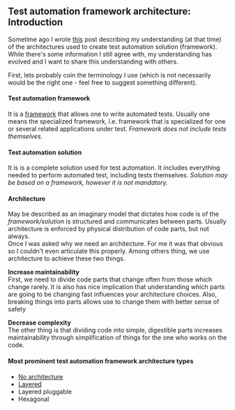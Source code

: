 ## Test automation framework architecture: Introduction

Sometime ago I wrote [this](https://huddle.eurostarsoftwaretesting.com/test-automation-framework-architecture-types/) post describing my understanding (at that time) of the architectures used to create test automation solution (framework). While there's some information I still agree with, my understanding has evolved and I want to share this understanding with others.

First, lets probably coin the terminology I use (which is not necessarily would be the right one - feel free to suggest something different).

#### Test automation framework
It is a [framework](https://en.wikipedia.org/wiki/Software_framework) that allows one to write automated tests. Usually one means the specialized framework, i.e. framework that is specialized for one or several related applications under test. *Framework does not include tests themselves.*

#### Test automation solution
It is is a complete solution used for test automation. It includes everything needed to perform automated test, including tests themselves. *Solution may be based on a framework, however it is not mandatory.*

#### Architecture
May be described as an imaginary model that dictates how code is of the *framework/solution* is structured and communicates between parts. Usually architecture is enforced by physical distribution of code parts, but not always.  
Once I was asked why we need an architecture. For me it was that obvious so I couldn't even articulate this properly. Among others thing, we use architecture to achieve these two things.

**Increase maintainability**  
First, we need to divide code parts that change often from those which change rarely. It is also has nice implication that understanding which parts are going to be changing fast influences your architecture choices. Also, breaking things into parts allows use to change them with better sense of safety

**Decrease complexity**  
The other thing is that dividing code into simple, digestible parts increases maintainability through simplification of things for the one who works on the code.

#### Most prominent test automation framework architecture types

   * [No architecture](taf_no_architecture.md)
   * [Layered](taf_layered.md)
   * Layered pluggable
   * Hexagonal

